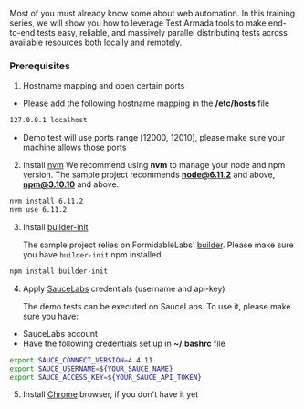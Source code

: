 Most of you must already know some about web automation. In this training series, we will show you how to leverage Test Armada tools to make end-to-end tests easy, reliable, and massively parallel distributing tests across available resources both locally and remotely.

###  Prerequisites

1. Hostname mapping and open certain ports
- Please add the following hostname mapping in the **/etc/hosts** file
```bash
127.0.0.1 localhost
```
- Demo test will use ports range [12000, 12010], please make sure your machine allows those ports

2. Install [nvm](https://github.com/creationix/nvm)
    We recommend using **nvm** to manage your node and npm version. The sample project recommends **node@6.11.2** and above,  **npm@3.10.10** and above.
```bash
nvm install 6.11.2
nvm use 6.11.2
```

3. Install [builder-init](https://github.com/FormidableLabs/builder-init)

    The sample project relies on FormidableLabs' [builder](https://github.com/FormidableLabs/builder). Please make sure you have `builder-init` npm installed.
```bash
npm install builder-init
```

4. Apply [SauceLabs](saucelabs.com) credentials (username and api-key)

    The demo tests can be executed on SauceLabs. To use it, please make sure you have:
 - SauceLabs account
 - Have the following credentials set up in **~/.bashrc** file
 ```bash
 export SAUCE_CONNECT_VERSION=4.4.11
 export SAUCE_USERNAME=${YOUR_SAUCE_NAME}
 export SAUCE_ACCESS_KEY=${YOUR_SAUCE_API_TOKEN}
 ```

5. Install [Chrome](https://www.google.com/chrome/browser/desktop/index.html) browser, if you don't have it yet